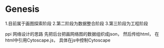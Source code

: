 # Genesis

1.目前属于画图探索阶段
2.第二阶段为数据整合阶段
3.第三阶段为工程阶段


ppi 网络设计的思路
先把后台把画网络图的数据组织成json，
然后传给html，
在html中引用Cytoscape.js，
具体在js中控制Cytoscape


